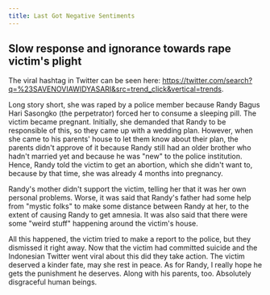 ```yaml
---
title: Last Got Negative Sentiments
---
```


## Slow response and ignorance towards rape victim's plight

<!-- datetime: 2021-12-03T12:10:00.000Z -->

The viral hashtag in Twitter can be seen here: https://twitter.com/search?q=%23SAVENOVIAWIDYASARI&src=trend_click&vertical=trends.

Long story short, she was raped by a police member because Randy Bagus Hari Sasongko (the perpetrator) forced her to consume a sleeping pill. The victim became pregnant. Initially, she demanded that Randy to be responsible of this, so they came up with a wedding plan. However, when she came to his parents' house to let them know about their plan, the parents didn't approve of it because Randy still had an older brother who hadn't married yet and because he was "new" to the police institution. Hence, Randy told the victim to get an abortion, which she didn't want to, because by that time, she was already 4 months into pregnancy.

Randy's mother didn't support the victim, telling her that it was her own personal problems. Worse, it was said that Randy's father had some help from "mystic folks" to make some distance between Randy at her, to the extent of causing Randy to get amnesia. It was also said that there were some "weird stuff" happening around the victim's house.

All this happened, the victim tried to make a report to the police, but they dismissed it right away. Now that the victim had committed suicide and the Indonesian Twitter went viral about this did they take action. The victim deserved a kinder fate, may she rest in peace. As for Randy, I really hope he gets the punishment he deserves. Along with his parents, too. Absolutely disgraceful human beings.
